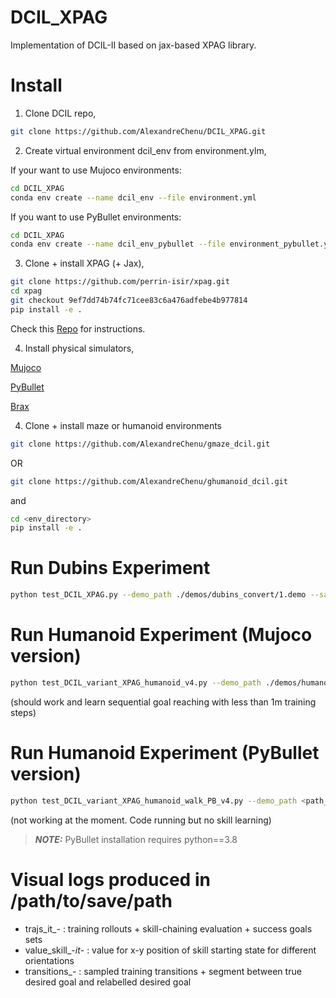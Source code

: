 # DCIL_XPAG
Implementation of DCIL-II based on jax-based XPAG library. 

# Install 

1. Clone DCIL repo,

```sh
git clone https://github.com/AlexandreChenu/DCIL_XPAG.git
```

2. Create virtual environment dcil_env from environment.ylm,


If your want to use Mujoco environments: 
```sh
cd DCIL_XPAG
conda env create --name dcil_env --file environment.yml
```

If you want to use PyBullet environments:

```sh
cd DCIL_XPAG
conda env create --name dcil_env_pybullet --file environment_pybullet.yml
```


3. Clone + install XPAG (+ Jax),

```sh
git clone https://github.com/perrin-isir/xpag.git
cd xpag
git checkout 9ef7dd74b74fc71cee83c6a476adfebe4b977814
pip install -e .
```

Check this [Repo](https://github.com/perrin-isir/xpag) for instructions.

4. Install physical simulators, 

[Mujoco](https://github.com/openai/mujoco-py)

[PyBullet](https://pypi.org/project/pybullet/)

[Brax](https://github.com/google/brax)


4. Clone + install maze or humanoid environments 

```sh
git clone https://github.com/AlexandreChenu/gmaze_dcil.git
```
OR

```sh
git clone https://github.com/AlexandreChenu/ghumanoid_dcil.git
```

and 

```sh
cd <env_directory>
pip install -e .
```

# Run Dubins Experiment

```sh
python test_DCIL_XPAG.py --demo_path ./demos/dubins_convert/1.demo --save_path /path/to/save/path
```

# Run Humanoid Experiment (Mujoco version)

```sh
python test_DCIL_variant_XPAG_humanoid_v4.py --demo_path ./demos/humanoid_convert/1.demo --save_path <path_to_results_directory> --eps_state 0.5  --value_clipping 1
```

(should work and learn sequential goal reaching with less than 1m training steps)

# Run Humanoid Experiment (PyBullet version) 

```sh
python test_DCIL_variant_XPAG_humanoid_walk_PB_v4.py --demo_path <path_to_this_directory>/demos/humanoid_PB_walk/ --save_path <path_to_results_directory> --eps_state 0.2  --value_clipping 1
```

(not working at the moment. Code running but no skill learning) 

> **_NOTE:_**  PyBullet installation requires python==3.8  

# Visual logs produced in /path/to/save/path

- trajs_it_- : training rollouts + skill-chaining evaluation + success goals sets 
- value_skill_-_it_- : value for x-y position of skill starting state for different orientations 
- transitions_- : sampled training transitions + segment between true desired goal and relabelled desired goal

